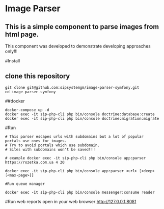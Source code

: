# Image Parser
## This is a simple component to parse images from html page.
This component was developed to demonstrate  developing approaches only!!!

#Install

## clone this repository

```ssh
git clone git@github.com:sipsystemgm/image-parser-symfony.git
cd image-parser-symfony
```

##docker
```ssh
docker-compose up -d
docker exec -it sip-php-cli php bin/console doctrine:database:create
docker exec -it sip-php-cli php bin/console doctrine:migration:migrate
```
#Run

```ssh
# This parser escapes urls with subdomains but a lot of popular portals use ones for images. 
# Try to avoid portals which use subdomain.
# Sites with subdomains won't be saved!!!

# example docker exec -it sip-php-cli php bin/console app:parser https://rozetka.com.ua 4 20

docker exec -it sip-php-cli php bin/console app:parser <url> [<deep> [<max-page>]]
```

```ssh
#Run queue manager

docker exec -it sip-php-cli php bin/console messenger:consume reader
```

#Run web reports
open in your web browser
http://127.0.0.1:8081
